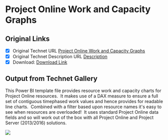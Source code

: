 # Project Online Work and Capacity Graphs

## Original Links

- [x] Original Technet URL [Project Online Work and Capacity Graphs](https://gallery.technet.microsoft.com/Online-Work-and-Capacity-30a67204)
- [x] Original Technet Description URL [Description](https://gallery.technet.microsoft.com/Online-Work-and-Capacity-30a67204/description)
- [x] Download: [Download Link](Download\BenHoward_PJO_Work_and_Capacity.pbit)

## Output from Technet Gallery

This Power BI template file provides resource work and capacity charts for Project Online resources.  It makes use of a DAX measure to ensure a full set of contiguous timephased work values and hence provides for readable line charts.  Combined with a filter based upon resource names it's easy to see when resources are overloaded!  It uses standard Project Online data fields and so will work out of the box with all Project Online and Project Server (2013/2016) solutions.

![](Images\work-and-capacity-graph.gif)

